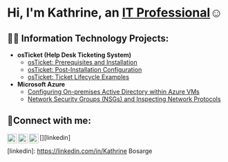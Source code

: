 <h1>Hi, I'm Kathrine, an <a href="https://linkedin.com/in/Josh">IT Professional</a>☺</h1>

<h2>👨‍💻 Information Technology Projects:</h2>

- <b>osTicket (Help Desk Ticketing System)</b>
  - [osTicket: Prerequisites and Installation](https://github.com/candlelady94/osticket-prereqs)
  - [osTicket: Post-Installation Configuration](https://github.com/candlelady94/post-install-config)
  - [osTicket: Ticket Lifecycle Examples](https://github.com/candlelady94/ticket-lifecycle)
- <b>Microsoft Azure</b>
  - [Configuring On-premises Active Directory within Azure VMs](https://github.com/candlelady94/configure-ad)
  - [Network Security Groups (NSGs) and Inspecting Network Protocols](https://github.com/candlelady94/azure-network-protocols)

<h2>🤳Connect with me:</h2>

[<img align="left" alt="Josh | Twitter" width="22px" src="https://cdn.jsdelivr.net/npm/simple-icons@v3/icons/twitter.svg" />][twitter]
[<img align="left" alt="Josh | LinkedIn" width="22px" src="https://cdn.jsdelivr.net/npm/simple-icons@v3/icons/linkedin.svg" />][linkedin]
[<img align="left" alt="Josh | Instagram" width="22px" src="https://cdn.jsdelivr.net/npm/simple-icons@v3/icons/instagram.svg" />][instagram]

[twitter]: https://twitter.com/Kathrine
[instagram]: https://www.instagram.com/Kathrine
[linkedin]: https://linkedin.com/in/Kathrine Bosarge
